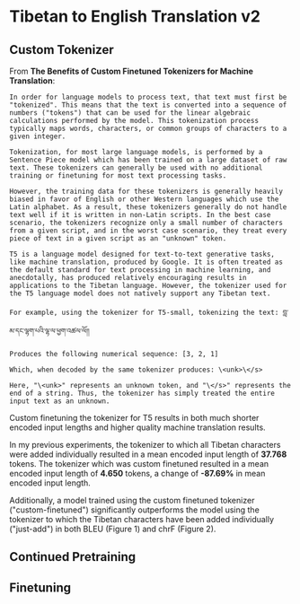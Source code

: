 # Tibetan to English Translation v2

## Custom Tokenizer

From **The Benefits of Custom Finetuned Tokenizers for Machine Translation**:

    In order for language models to process text, that text must first be "tokenized". This means that the text is converted into a sequence of numbers ("tokens") that can be used for the linear algebraic calculations performed by the model. This tokenization process typically maps words, characters, or common groups of characters to a given integer.

    Tokenization, for most large language models, is performed by a Sentence Piece model which has been trained on a large dataset of raw text. These tokenizers can generally be used with no additional training or finetuning for most text processing tasks. 

    However, the training data for these tokenizers is generally heavily biased in favor of English or other Western languages which use the Latin alphabet. As a result, these tokenizers generally do not handle text well if it is written in non-Latin scripts. In the best case scenario, the tokenizers recognize only a small number of characters from a given script, and in the worst case scenario, they treat every piece of text in a given script as an "unknown" token.

    T5 is a language model designed for text-to-text generative tasks, like machine translation, produced by Google. It is often treated as the default standard for text processing in machine learning, and anecdotally, has produced relatively encouraging results in applications to the Tibetan language. However, the tokenizer used for the T5 language model does not natively support any Tibetan text.

    For example, using the tokenizer for T5-small, tokenizing the text: བླ་མ་དང་ལྷག་པའི་ལྷ་ལ་ཕྱག་འཚལ་ལོ།།

    Produces the following numerical sequence: [3, 2, 1]

    Which, when decoded by the same tokenizer produces: \<unk>\</s>

    Here, "\<unk>" represents an unknown token, and "\</s>" represents the end of a string. Thus, the tokenizer has simply treated the entire input text as an unknown. 

Custom finetuning the tokenizer for T5 results in both much shorter encoded input lengths and higher quality machine translation results.

In my previous experiments, the tokenizer to which all Tibetan characters were added individually resulted in a mean encoded input length of **37.768** tokens. The tokenizer which was custom finetuned resulted in a mean encoded input length of **4.650** tokens, a change of **-87.69%** in mean encoded input length.

Additionally, a model trained using the custom finetuned tokenizer ("custom-finetuned") significantly outperforms the model using the tokenizer to which the Tibetan characters have been added individually ("just-add") in both BLEU (Figure 1) and chrF (Figure 2).

## Continued Pretraining



## Finetuning